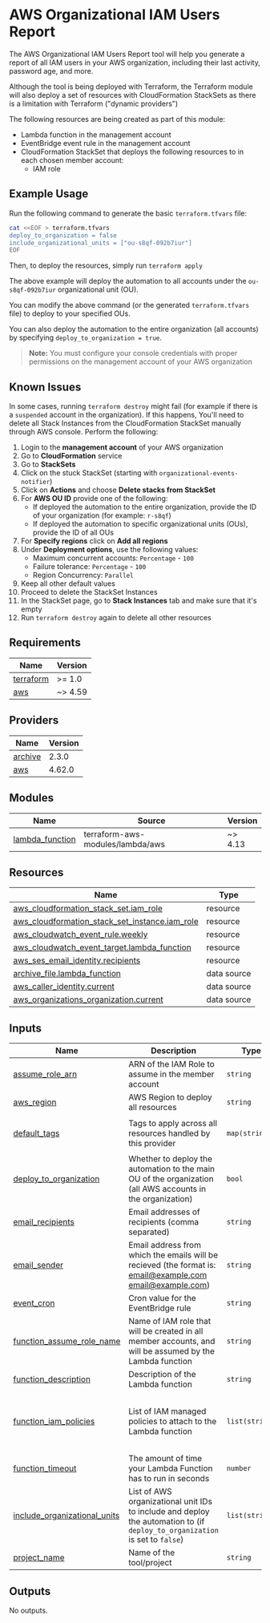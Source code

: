 # AWS Organizational IAM Users Report

The AWS Organizational IAM Users Report tool will help you generate a report of all IAM users in your AWS organization, including their last activity, password age, and more.

Although the tool is being deployed with Terraform, the Terraform module will also deploy a set of resources with CloudFormation StackSets as there is a limitation with Terraform ("dynamic providers")

The following resources are being created as part of this module:
- Lambda function in the management account
- EventBridge event rule in the management account
- CloudFormation StackSet that deploys the following resources to in each chosen member account:
  - IAM role

## Example Usage

Run the following command to generate the basic `terraform.tfvars` file:

```bash
cat <<EOF > terraform.tfvars
deploy_to_organization = false
include_organizational_units = ["ou-s8qf-092b7iur"]
EOF
```

Then, to deploy the resources, simply run `terraform apply`

The above example will deploy the automation to all accounts under the `ou-s8qf-092b7iur` organizational unit (OU).

You can modify the above command (or the generated `terraform.tfvars` file) to deploy to your specified OUs.

You can also deploy the automation to the entire organization (all accounts) by specifying `deploy_to_organization = true`.

> **Note:** You must configure your console credentials with proper permissions on the management account of your AWS organization

## Known Issues

In some cases, running `terraform destroy` might fail (for example if there is a `suspended` account in the organization). If this happens, You'll need to delete all Stack Instances from the CloudFormation StackSet manually through AWS console. Perform the following:
1. Login to the **management account** of your AWS organization
2. Go to **CloudFormation** service
3. Go to **StackSets**
4. Click on the stuck StackSet (starting with `organizational-events-notifier`)
5. Click on **Actions** and choose **Delete stacks from StackSet**
6. For **AWS OU ID** provide  one of the following:
   - If deployed the automation to the entire organization, provide the ID of your organization (for example: `r-s8qf`)
   - If deployed the automation to specific organizational units (OUs), provide the ID of all OUs
7. For **Specify regions** click on **Add all regions**
8. Under **Deployment options**, use the following values:
   - Maximum concurrent accounts: `Percentage` - `100`
   - Failure tolerance: `Percentage` - `100`
   - Region Concurrency: `Parallel`
9.  Keep all other default values
10. Proceed to delete the StackSet Instances
11. In the StackSet page, go to **Stack Instances** tab and make sure that it's empty
12. Run `terraform destroy` again to delete all other resources

<!-- BEGIN_TF_DOCS -->
## Requirements

| Name | Version |
|------|---------|
| <a name="requirement_terraform"></a> [terraform](#requirement\_terraform) | >= 1.0 |
| <a name="requirement_aws"></a> [aws](#requirement\_aws) | ~> 4.59 |

## Providers

| Name | Version |
|------|---------|
| <a name="provider_archive"></a> [archive](#provider\_archive) | 2.3.0 |
| <a name="provider_aws"></a> [aws](#provider\_aws) | 4.62.0 |

## Modules

| Name | Source | Version |
|------|--------|---------|
| <a name="module_lambda_function"></a> [lambda\_function](#module\_lambda\_function) | terraform-aws-modules/lambda/aws | ~> 4.13 |

## Resources

| Name | Type |
|------|------|
| [aws_cloudformation_stack_set.iam_role](https://registry.terraform.io/providers/hashicorp/aws/latest/docs/resources/cloudformation_stack_set) | resource |
| [aws_cloudformation_stack_set_instance.iam_role](https://registry.terraform.io/providers/hashicorp/aws/latest/docs/resources/cloudformation_stack_set_instance) | resource |
| [aws_cloudwatch_event_rule.weekly](https://registry.terraform.io/providers/hashicorp/aws/latest/docs/resources/cloudwatch_event_rule) | resource |
| [aws_cloudwatch_event_target.lambda_function](https://registry.terraform.io/providers/hashicorp/aws/latest/docs/resources/cloudwatch_event_target) | resource |
| [aws_ses_email_identity.recipients](https://registry.terraform.io/providers/hashicorp/aws/latest/docs/resources/ses_email_identity) | resource |
| [archive_file.lambda_function](https://registry.terraform.io/providers/hashicorp/archive/latest/docs/data-sources/file) | data source |
| [aws_caller_identity.current](https://registry.terraform.io/providers/hashicorp/aws/latest/docs/data-sources/caller_identity) | data source |
| [aws_organizations_organization.current](https://registry.terraform.io/providers/hashicorp/aws/latest/docs/data-sources/organizations_organization) | data source |

## Inputs

| Name | Description | Type | Default | Required |
|------|-------------|------|---------|:--------:|
| <a name="input_assume_role_arn"></a> [assume\_role\_arn](#input\_assume\_role\_arn) | ARN of the IAM Role to assume in the member account | `string` | `null` | no |
| <a name="input_aws_region"></a> [aws\_region](#input\_aws\_region) | AWS Region to deploy all resources | `string` | `"us-east-1"` | no |
| <a name="input_default_tags"></a> [default\_tags](#input\_default\_tags) | Tags to apply across all resources handled by this provider | `map(string)` | <pre>{<br>  "Terraform": "True"<br>}</pre> | no |
| <a name="input_deploy_to_organization"></a> [deploy\_to\_organization](#input\_deploy\_to\_organization) | Whether to deploy the automation to the main OU of the organization (all AWS accounts in the organization) | `bool` | `true` | no |
| <a name="input_email_recipients"></a> [email\_recipients](#input\_email\_recipients) | Email addresses of recipients (comma separated) | `string` | n/a | yes |
| <a name="input_email_sender"></a> [email\_sender](#input\_email\_sender) | Email address from which the emails will be recieved (the format is: email@example.com <email@example.com>) | `string` | n/a | yes |
| <a name="input_event_cron"></a> [event\_cron](#input\_event\_cron) | Cron value for the EventBridge rule | `string` | `"cron(0 10 * * ? 0)"` | no |
| <a name="input_function_assume_role_name"></a> [function\_assume\_role\_name](#input\_function\_assume\_role\_name) | Name of IAM role that will be created in all member accounts, and will be assumed by the Lambda function | `string` | `"OrganizationIAMUsersReportLambda"` | no |
| <a name="input_function_description"></a> [function\_description](#input\_function\_description) | Description of the Lambda function | `string` | `"Lambda function to send a report of all IAM users in the organization"` | no |
| <a name="input_function_iam_policies"></a> [function\_iam\_policies](#input\_function\_iam\_policies) | List of IAM managed policies to attach to the Lambda function | `list(string)` | <pre>[<br>  "arn:aws:iam::aws:policy/AWSOrganizationsReadOnlyAccess",<br>  "arn:aws:iam::aws:policy/AmazonSESFullAccess"<br>]</pre> | no |
| <a name="input_function_timeout"></a> [function\_timeout](#input\_function\_timeout) | The amount of time your Lambda Function has to run in seconds | `number` | `60` | no |
| <a name="input_include_organizational_units"></a> [include\_organizational\_units](#input\_include\_organizational\_units) | List of AWS organizational unit IDs to include and deploy the automation to (if `deploy_to_organization` is set to `false`) | `list(string)` | `[]` | no |
| <a name="input_project_name"></a> [project\_name](#input\_project\_name) | Name of the tool/project | `string` | `"organizational-iam-users-report"` | no |

## Outputs

No outputs.
<!-- END_TF_DOCS -->